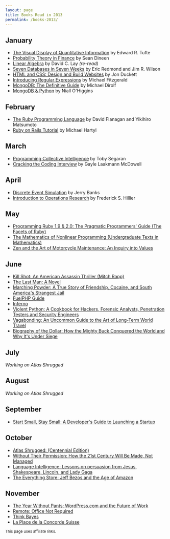 ```yaml
---
layout: page 
title: Books Read in 2013
permalink: /books-2013/
---
```


## January
* [The Visual Display of Quantitative Information](http://www.amazon.com/gp/product/0961392142/ref=as_li_qf_sp_asin_il_tl?ie=UTF8&camp=1789&creative=9325&creativeASIN=0961392142&linkCode=as2&tag=sagacionlook-20) by Edward R. Tufte
* [Probability Theory in Finance](http://www.amazon.com/gp/product/0821839519/ref=as_li_qf_sp_asin_il_tl?ie=UTF8&camp=1789&creative=9325&creativeASIN=0821839519&linkCode=as2&tag=sagacionlook-20) by Sean Dineen
* [Linear Algebra](http://www.amazon.com/gp/product/0321399145/ref=as_li_qf_sp_asin_tl?ie=UTF8&camp=1789&creative=9325&creativeASIN=0321399145&linkCode=as2&tag=sagacionlook-20) by David C. Lay *(re-read)*
* [Seven Databases in Seven Weeks](http://www.amazon.com/gp/product/1934356921/ref=as_li_qf_sp_asin_il_tl?ie=UTF8&camp=1789&creative=9325&creativeASIN=1934356921&linkCode=as2&tag=sagacionlook-20) by Eric Redmond and Jim R. Wilson
* [HTML and CSS: Design and Build Websites](http://www.amazon.com/gp/product/1118008189/ref=as_li_qf_sp_asin_il_tl?ie=UTF8&camp=1789&creative=9325&creativeASIN=1118008189&linkCode=as2&tag=sagacionlook-20) by Jon Duckett
* [Introducing Regular Expressions](http://www.amazon.com/gp/product/1449392687/ref=as_li_qf_sp_asin_il_tl?ie=UTF8&camp=1789&creative=9325&creativeASIN=1449392687&linkCode=as2&tag=sagacionlook-20) by Michael Fitzgerald
* [MongoDB: The Definitive Guide](http://www.amazon.com/gp/product/1449381561/ref=as_li_qf_sp_asin_il_tl?ie=UTF8&camp=1789&creative=9325&creativeASIN=1449381561&linkCode=as2&tag=sagacionlook-20) by Michael Dirolf
* [MongoDB & Python](http://www.amazon.com/gp/product/1449310370/ref=as_li_qf_sp_asin_il_tl?ie=UTF8&camp=1789&creative=9325&creativeASIN=1449310370&linkCode=as2&tag=sagacionlook-20) by Niall O'Higgins

## February 
* [The Ruby Programming Language](http://www.amazon.com/gp/product/0596516177/ref=as_li_qf_sp_asin_il_tl?ie=UTF8&camp=1789&creative=9325&creativeASIN=0596516177&linkCode=as2&tag=sagacionlook-20) by David Flanagan and Yikihiro Matsumoto
* [Ruby on Rails Tutorial](http://www.amazon.com/gp/product/0321832051/ref=as_li_qf_sp_asin_il_tl?ie=UTF8&camp=1789&creative=9325&creativeASIN=0321832051&linkCode=as2&tag=sagacionlook-20) by Michael Hartyl

## March

* [Programming Collective Intelligence](http://www.amazon.com/gp/product/0596529325/ref=as_li_qf_sp_asin_il_tl?ie=UTF8&camp=1789&creative=9325&creativeASIN=0596529325&linkCode=as2&tag=sagacionlook-20) by Toby Segaran
* [Cracking the Coding Interview](http://www.amazon.com/gp/product/098478280X/ref=as_li_qf_sp_asin_il_tl?ie=UTF8&camp=1789&creative=9325&creativeASIN=098478280X&linkCode=as2&tag=sagacionlook-20) by Gayle Laakmann McDowell

## April
* [Discrete Event Simulation](http://www.amazon.com/gp/product/0136062121/ref=as_li_qf_sp_asin_il_tl?ie=UTF8&camp=1789&creative=9325&creativeASIN=0136062121&linkCode=as2&tag=sagacionlook-20) by Jerry Banks 
* [Introduction to Operations Research](http://www.amazon.com/gp/product/0077298349/ref=as_li_qf_sp_asin_il_tl?ie=UTF8&camp=1789&creative=9325&creativeASIN=0077298349&linkCode=as2&tag=sagacionlook-20) by Frederick S. Hillier

## May 
* <a href="http://www.amazon.com/gp/product/1937785491/ref=as_li_qf_sp_asin_tl?ie=UTF8&camp=1789&creative=9325&creativeASIN=1937785491&linkCode=as2&tag=sagacionlook-20">Programming Ruby 1.9 & 2.0: The Pragmatic Programmers' Guide (The Facets of Ruby)</a>
* <a href="http://www.amazon.com/gp/product/0387966145/ref=as_li_qf_sp_asin_tl?ie=UTF8&camp=1789&creative=9325&creativeASIN=0387966145&linkCode=as2&tag=sagacionlook-20">The Mathematics of Nonlinear Programming (Undergraduate Texts in Mathematics)</a>
* <a href="http://www.amazon.com/gp/product/0061673730/ref=as_li_qf_sp_asin_tl?ie=UTF8&camp=1789&creative=9325&creativeASIN=0061673730&linkCode=as2&tag=sagacionlook-20">Zen and the Art of Motorcycle Maintenance: An Inquiry into Values</a>

## June
* <a href="http://www.amazon.com/gp/product/1416595228/ref=as_li_qf_sp_asin_tl?ie=UTF8&camp=1789&creative=9325&creativeASIN=1416595228&linkCode=as2&tag=sagacionlook-20">Kill Shot: An American Assassin Thriller (Mitch Rapp)</a>
* <a href="http://www.amazon.com/gp/product/1416595236/ref=as_li_qf_sp_asin_tl?ie=UTF8&camp=1789&creative=9325&creativeASIN=1416595236&linkCode=as2&tag=sagacionlook-20">The Last Man: A Novel</a>
* <a href="http://www.amazon.com/gp/product/0312330340/ref=as_li_qf_sp_asin_tl?ie=UTF8&camp=1789&creative=9325&creativeASIN=0312330340&linkCode=as2&tag=sagacionlook-20">Marching Powder: A True Story of Friendship, Cocaine, and South America's Strangest Jail</a>
* <a href="http://www.amazon.com/gp/product/B00BHVUG6Y/ref=as_li_qf_sp_asin_tl?ie=UTF8&camp=1789&creative=9325&creativeASIN=B00BHVUG6Y&linkCode=as2&tag=sagacionlook-20">FuelPHP Guide</a>
* <a href="http://www.amazon.com/gp/product/0385537859/ref=as_li_qf_sp_asin_tl?ie=UTF8&camp=1789&creative=9325&creativeASIN=0385537859&linkCode=as2&tag=sagacionlook-20">Inferno</a>
* <a href="http://www.amazon.com/gp/product/1597499579/ref=as_li_qf_sp_asin_tl?ie=UTF8&camp=1789&creative=9325&creativeASIN=1597499579&linkCode=as2&tag=sagacionlook-20">Violent Python: A Cookbook for Hackers, Forensic Analysts, Penetration Testers and Security Engineers</a>
* <a href="http://www.amazon.com/gp/product/0812992180/ref=as_li_qf_sp_asin_tl?ie=UTF8&camp=1789&creative=9325&creativeASIN=0812992180&linkCode=as2&tag=sagacionlook-20">Vagabonding: An Uncommon Guide to the Art of Long-Term World Travel</a>
* <a href="http://www.amazon.com/gp/product/0307339874/ref=as_li_qf_sp_asin_tl?ie=UTF8&camp=1789&creative=9325&creativeASIN=0307339874&linkCode=as2&tag=sagacionlook-20">Biography of the Dollar: How the Mighty Buck Conquered the World and Why It's Under Siege</a>

## July
*Working on Atlas Shrugged*

## August
*Working on Atlas Shrugged*

## September
* <a href="http://www.amazon.com/gp/product/0615373968/ref=as_li_qf_sp_asin_tl?ie=UTF8&camp=1789&creative=9325&creativeASIN=0615373968&linkCode=as2&tag=sagacionlook-20">Start Small, Stay Small: A Developer's Guide to Launching a Startup</a>

## October
* <a href="http://www.amazon.com/gp/product/B003V8B5XO/ref=as_li_qf_sp_asin_tl?ie=UTF8&camp=1789&creative=9325&creativeASIN=B003V8B5XO&linkCode=as2&tag=sagacionlook-20">Atlas Shrugged: (Centennial Edition)</a>
* <a href="http://www.amazon.com/gp/product/1455520020/ref=as_li_qf_sp_asin_tl?ie=UTF8&camp=1789&creative=9325&creativeASIN=1455520020&linkCode=as2&tag=sagacionlook-20">Without Their Permission: How the 21st Century Will Be Made, Not Managed</a>
* <a href="http://www.amazon.com/gp/product/1477452222/ref=as_li_qf_sp_asin_tl?ie=UTF8&camp=1789&creative=9325&creativeASIN=1477452222&linkCode=as2&tag=sagacionlook-20">Language Intelligence: Lessons on persuasion from Jesus, Shakespeare, Lincoln, and Lady Gaga</a>
* <a href="http://www.amazon.com/gp/product/B00BWQW73E/ref=as_li_qf_sp_asin_tl?ie=UTF8&camp=1789&creative=9325&creativeASIN=B00BWQW73E&linkCode=as2&tag=sagacionlook-20">The Everything Store: Jeff Bezos and the Age of Amazon</a>

## November
* <a href="http://www.amazon.com/gp/product/B00DVJXI4M/ref=as_li_qf_sp_asin_tl?ie=UTF8&camp=1789&creative=9325&creativeASIN=B00DVJXI4M&linkCode=as2&tag=sagacionlook-20">The Year Without Pants: WordPress.com and the Future of Work</a>
* <a href="http://www.amazon.com/gp/product/0804137501/ref=as_li_qf_sp_asin_tl?ie=UTF8&camp=1789&creative=9325&creativeASIN=0804137501&linkCode=as2&tag=sagacionlook-20">Remote: Office Not Required</a>
* [Think Bayes](http://www.amazon.com/gp/product/1449370780/ref=as_li_qf_sp_asin_tl?ie=UTF8&camp=1789&creative=9325&creativeASIN=1449370780&linkCode=as2&tag=sagacionlook-20)
* [La Place de la Concorde Suisse](http://www.amazon.com/gp/product/B005E8AINW/ref=as_li_qf_sp_asin_tl?ie=UTF8&camp=1789&creative=9325&creativeASIN=B005E8AINW&linkCode=as2&tag=sagacionlook-20)

<small>This page uses affiliate links.</small>
